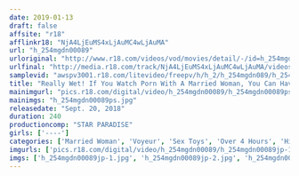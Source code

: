 ```yaml
---
date: 2019-01-13
draft: false
affsite: "r18"
afflinkr18: "NjA4LjEuMS4xLjAuMC4wLjAuMA"
url: "h_254mgdn00089"
urloriginal: "http://www.r18.com/videos/vod/movies/detail/-/id=h_254mgdn00089"
urlfinal: "http://media.r18.com/track/NjA4LjEuMS4xLjAuMC4wLjAuMA/videos/vod/movies/detail/-/id=h_254mgdn00089"
samplevid: "awspv3001.r18.com/litevideo/freepv/h/h_2/h_254mgdn089/h_254mgdn089_dmb_w.mp4"
title: "Really Wet! If You Watch Porn With A Married Woman, You Can Have Sex With Her!! Part 2. 240 Minutes, 19 Women"
mainimgurl: "pics.r18.com/digital/video/h_254mgdn00089/h_254mgdn00089ps.jpg"
mainimgs: "h_254mgdn00089ps.jpg"
releasedate: "Sept. 20, 2018"
duration: 240
productioncomp: "STAR PARADISE"
girls: ['----']
categories: ['Married Woman', 'Voyeur', 'Sex Toys', 'Over 4 Hours', 'Hi-Def']
imgurls: ['pics.r18.com/digital/video/h_254mgdn00089/h_254mgdn00089jp-1.jpg', 'pics.r18.com/digital/video/h_254mgdn00089/h_254mgdn00089jp-2.jpg', 'pics.r18.com/digital/video/h_254mgdn00089/h_254mgdn00089jp-3.jpg', 'pics.r18.com/digital/video/h_254mgdn00089/h_254mgdn00089jp-4.jpg', 'pics.r18.com/digital/video/h_254mgdn00089/h_254mgdn00089jp-5.jpg', 'pics.r18.com/digital/video/h_254mgdn00089/h_254mgdn00089jp-6.jpg', 'pics.r18.com/digital/video/h_254mgdn00089/h_254mgdn00089jp-7.jpg', 'pics.r18.com/digital/video/h_254mgdn00089/h_254mgdn00089jp-8.jpg', 'pics.r18.com/digital/video/h_254mgdn00089/h_254mgdn00089jp-9.jpg', 'pics.r18.com/digital/video/h_254mgdn00089/h_254mgdn00089jp-10.jpg', 'pics.r18.com/digital/video/h_254mgdn00089/h_254mgdn00089jp-11.jpg', 'pics.r18.com/digital/video/h_254mgdn00089/h_254mgdn00089jp-12.jpg', 'pics.r18.com/digital/video/h_254mgdn00089/h_254mgdn00089jp-13.jpg', 'pics.r18.com/digital/video/h_254mgdn00089/h_254mgdn00089jp-14.jpg', 'pics.r18.com/digital/video/h_254mgdn00089/h_254mgdn00089jp-15.jpg', 'pics.r18.com/digital/video/h_254mgdn00089/h_254mgdn00089jp-16.jpg', 'pics.r18.com/digital/video/h_254mgdn00089/h_254mgdn00089jp-17.jpg', 'pics.r18.com/digital/video/h_254mgdn00089/h_254mgdn00089jp-18.jpg', 'pics.r18.com/digital/video/h_254mgdn00089/h_254mgdn00089jp-19.jpg', 'pics.r18.com/digital/video/h_254mgdn00089/h_254mgdn00089jp-20.jpg']
imgs: ['h_254mgdn00089jp-1.jpg', 'h_254mgdn00089jp-2.jpg', 'h_254mgdn00089jp-3.jpg', 'h_254mgdn00089jp-4.jpg', 'h_254mgdn00089jp-5.jpg', 'h_254mgdn00089jp-6.jpg', 'h_254mgdn00089jp-7.jpg', 'h_254mgdn00089jp-8.jpg', 'h_254mgdn00089jp-9.jpg', 'h_254mgdn00089jp-10.jpg', 'h_254mgdn00089jp-11.jpg', 'h_254mgdn00089jp-12.jpg', 'h_254mgdn00089jp-13.jpg', 'h_254mgdn00089jp-14.jpg', 'h_254mgdn00089jp-15.jpg', 'h_254mgdn00089jp-16.jpg', 'h_254mgdn00089jp-17.jpg', 'h_254mgdn00089jp-18.jpg', 'h_254mgdn00089jp-19.jpg', 'h_254mgdn00089jp-20.jpg']
---
```


